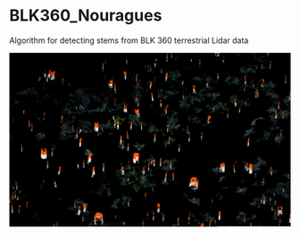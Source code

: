 # BLK360_Nouragues
Algorithm for detecting stems from BLK 360 terrestrial Lidar data 

![Stem detection from different height bins](images/stem_detection2.png)
